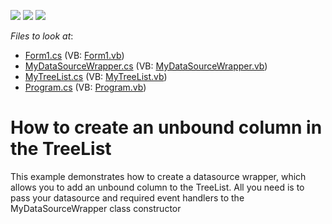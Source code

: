 <!-- default badges list -->
![](https://img.shields.io/endpoint?url=https://codecentral.devexpress.com/api/v1/VersionRange/128637385/13.1.4%2B)
[![](https://img.shields.io/badge/Open_in_DevExpress_Support_Center-FF7200?style=flat-square&logo=DevExpress&logoColor=white)](https://supportcenter.devexpress.com/ticket/details/E2296)
[![](https://img.shields.io/badge/📖_How_to_use_DevExpress_Examples-e9f6fc?style=flat-square)](https://docs.devexpress.com/GeneralInformation/403183)
<!-- default badges end -->
<!-- default file list -->
*Files to look at*:

* [Form1.cs](./CS/WindowsApplication1/Form1.cs) (VB: [Form1.vb](./VB/WindowsApplication1/Form1.vb))
* [MyDataSourceWrapper.cs](./CS/WindowsApplication1/MyDataSourceWrapper.cs) (VB: [MyDataSourceWrapper.vb](./VB/WindowsApplication1/MyDataSourceWrapper.vb))
* [MyTreeList.cs](./CS/WindowsApplication1/MyTreeList.cs) (VB: [MyTreeList.vb](./VB/WindowsApplication1/MyTreeList.vb))
* [Program.cs](./CS/WindowsApplication1/Program.cs) (VB: [Program.vb](./VB/WindowsApplication1/Program.vb))
<!-- default file list end -->
# How to create an unbound column in the TreeList


<p>This example demonstrates how to create a datasource wrapper, which allows you to add an unbound column to the TreeList. All you need is to pass your datasource and required event handlers to the MyDataSourceWrapper class constructor</p>

<br/>


